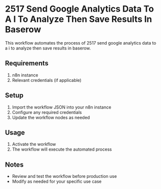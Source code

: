 # 2517 Send Google Analytics Data To A I To Analyze Then Save Results In Baserow

This workflow automates the process of 2517 send google analytics data to a i to analyze then save results in baserow.

## Requirements

1. n8n instance
2. Relevant credentials (if applicable)

## Setup

1. Import the workflow JSON into your n8n instance
2. Configure any required credentials
3. Update the workflow nodes as needed

## Usage

1. Activate the workflow
2. The workflow will execute the automated process

## Notes

- Review and test the workflow before production use
- Modify as needed for your specific use case
